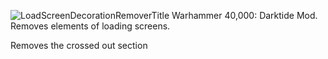 ![LoadScreenDecorationRemoverTitle](https://github.com/user-attachments/assets/2260904c-42f9-4dda-992c-aae3167cc6a0)
Warhammer 40,000: Darktide Mod. Removes elements of loading screens.

Removes the crossed out section

